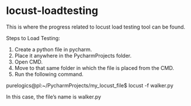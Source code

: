 # locust-loadtesting
This is where the progress related to locust load testing tool can be found.


Steps to Load Testing:

1. Create a python file in pycharm.
2. Place it anywhere in the PycharmProjects folder.
3. Open CMD.
4. Move to that same folder in which the file is placed from the CMD.
5. Run the following command.

purelogics@pl:~/PycharmProjects/my_locust_file$ locust -f walker.py

In this case, the file’s name is walker.py
